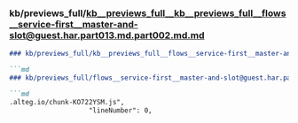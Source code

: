 ### kb/previews_full/kb__previews_full__kb__previews_full__flows__service-first__master-and-slot@guest.har.part013.md.part002.md.md

```md
### kb/previews_full/kb__previews_full__flows__service-first__master-and-slot@guest.har.part013.md.part002.md

```md
### kb/previews_full/flows__service-first__master-and-slot@guest.har.part013.md (part 002)

```md
.alteg.io/chunk-KO722YSM.js",
                    "lineNumber": 0,
   
```

```

```

```
